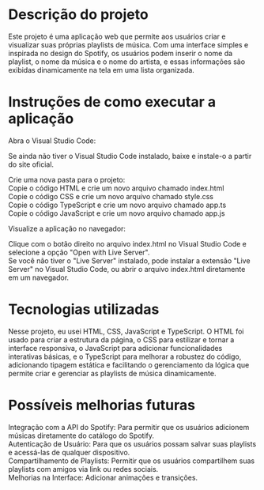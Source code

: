# Descrição do projeto

Este projeto é uma aplicação web que permite aos usuários criar e visualizar suas próprias playlists de música. Com uma interface simples e inspirada no design do Spotify, os usuários podem inserir o nome da playlist, o nome da música e o nome do artista, e essas informações são exibidas dinamicamente na tela em uma lista organizada.

# Instruções de como executar a aplicação

Abra o Visual Studio Code:  

Se ainda não tiver o Visual Studio Code instalado, baixe e instale-o a partir do site oficial.  

Crie uma nova pasta para o projeto:  
Copie o código HTML e crie um novo arquivo chamado index.html  
Copie o código CSS e crie um novo arquivo chamado style.css  
Copie o código TypeScript e crie um novo arquivo chamado app.ts  
Copie o código JavaScript e crie um novo arquivo chamado app.js  
  
Visualize a aplicação no navegador:  

Clique com o botão direito no arquivo index.html no Visual Studio Code e selecione a opção "Open with Live Server".  
Se você não tiver o "Live Server" instalado, pode instalar a extensão "Live Server" no Visual Studio Code, ou abrir o arquivo index.html diretamente em um navegador.  

# Tecnologias utilizadas

Nesse projeto, eu usei HTML, CSS, JavaScript e TypeScript. O HTML foi usado para criar a estrutura da página, o CSS para estilizar e tornar a interface responsiva, o JavaScript para adicionar funcionalidades interativas básicas, e o TypeScript para melhorar a robustez do código, adicionando tipagem estática e facilitando o gerenciamento da lógica que permite criar e gerenciar as playlists de música dinamicamente.

# Possíveis melhorias futuras

Integração com a API do Spotify: Para permitir que os usuários adicionem músicas diretamente do catálogo do Spotify.  
Autenticação de Usuário: Para que os usuários possam salvar suas playlists e acessá-las de qualquer dispositivo.  
Compartilhamento de Playlists: Permitir que os usuários compartilhem suas playlists com amigos via link ou redes sociais.  
Melhorias na Interface: Adicionar animações e transições.  
